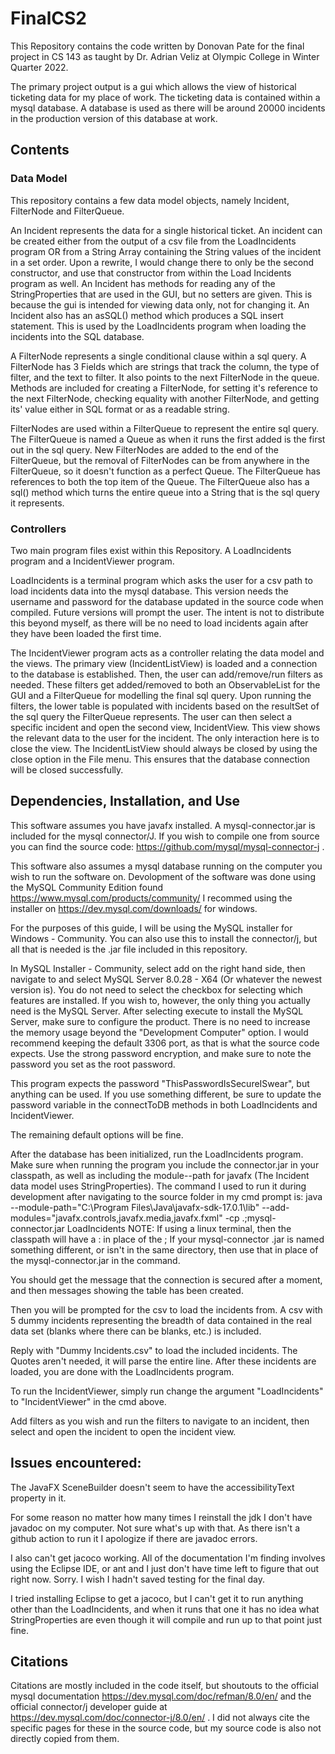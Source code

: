 # FinalCS2

This Repository contains the code written by Donovan Pate for the final project in CS 143 as taught by Dr. Adrian Veliz at Olympic College in Winter Quarter 2022.

The primary project output is a gui which allows the view of historical ticketing data for my place of work. The ticketing data is contained within a mysql database.
A database is used as there will be around 20000 incidents in the production version of this database at work.

## Contents

### Data Model

This repository contains a few data model objects, namely Incident, FilterNode and FilterQueue. 

An Incident represents the data for a single historical ticket. 
An incident can be created either from the output of a csv file from the LoadIncidents program OR from a String Array containing the String values of the incident in a set order.
Upon a rewrite, I would change there to only be the second constructor, and use that constructor from within the Load Incidents program as well. 
An Incident has methods for reading any of the StringProperties that are used in the GUI, but no setters are given. This is because the gui is intended for viewing data only, not for changing it.
An Incident also has an asSQL() method which produces a SQL insert statement. This is used by the LoadIncidents program when loading the incidents into the SQL database.

A FilterNode represents a single conditional clause within a sql query.
A FilterNode has 3 Fields which are strings that track the column, the type of filter, and the text to filter. It also points to the next FilterNode in the queue.
Methods are included for creating a FilterNode, for setting it's reference to the next FilterNode, checking equality with another FilterNode, and getting its' value either in SQL format or as a readable string.

FilterNodes are used within a FilterQueue to represent the entire sql query.
The FilterQueue is named a Queue as when it runs the first added is the first out in the sql query.
New FilterNodes are added to the end of the FilterQueue, but the removal of FilterNodes can be from anywhere in the FilterQueue, so it doesn't function as a perfect Queue.
The FilterQueue has references to both the top item of the Queue. 
The FilterQueue also has a sql() method which turns the entire queue into a String that is the sql query it represents.

### Controllers

Two main program files exist within this Repository. A LoadIncidents program and a IncidentViewer program.

LoadIncidents is a terminal program which asks the user for a csv path to load incidents data into the mysql database. 
This version needs the username and password for the database updated in the source code when compiled. Future versions will prompt the user. The intent is not to distribute this beyond myself, as there will be no need to load incidents again after they have been loaded the first time.

The IncidentViewer program acts as a controller relating the data model and the views. 
The primary view (IncidentListView) is loaded and a connection to the database is established.
Then, the user can add/remove/run filters as needed. These filters get added/removed to both an ObservableList<FilterNode> for the GUI and a FilterQueue for modelling the final sql query.
Upon running the filters, the lower table is populated with incidents based on the resultSet of the sql query the FilterQueue represents.
The user can then select a specific incident and open the second view, IncidentView.
This view shows the relevant data to the user for the incident. The only interaction here is to close the view.
The IncidentListView should always be closed by using the close option in the File menu. This ensures that the database connection will be closed successfully.

## Dependencies, Installation, and Use

This software assumes you have javafx installed. A mysql-connector.jar is included for the mysql connector/J. If you wish to compile one from source you can find the source code: https://github.com/mysql/mysql-connector-j .

This software also assumes a mysql database running on the computer you wish to run the software on. Devolopment of the software was done using the MySQL Community Edition found https://www.mysql.com/products/community/
I recommed using the installer on https://dev.mysql.com/downloads/ for windows. 

For the purposes of this guide, I will be using the MySQL installer for Windows - Community. You can also use this to install the connector/j, but all that is needed is the .jar file included in this repository.

In MySQL Installer - Community, select add on the right hand side, then navigate to and select MySQL Server 8.0.28 - X64 (Or whatever the newest version is). You do not need to select the checkbox for selecting which features are installed. If you wish to, however, the only thing you actually need is the MySQL Server. 
After selecting execute to install the MySQL Server, make sure to configure the product. There is no need to increase the memory usage beyond the "Development Computer" option. I would recommend keeping the default 3306 port, as that is what the source code expects. Use the strong password encryption, and make sure to note the password you set as the root password.

This program expects the password "ThisPasswordIsSecureISwear", but anything can be used. If you use something different, be sure to update the password variable in the connectToDB methods in both LoadIncidents and IncidentViewer.

The remaining default options will be fine.

After the database has been initialized, run the LoadIncidents program. Make sure when running the program you include the connector.jar in your classpath, as well as including the module--path for javafx (The Incident data model uses StringProperties). 
The command I used to run it during development after navigating to the source folder in my cmd prompt is: java --module-path="C:\Program Files\Java\javafx-sdk-17.0.1\lib" --add-modules="javafx.controls,javafx.media,javafx.fxml" -cp .;mysql-connector.jar LoadIncidents
NOTE: If using a linux terminal, then the classpath will have a : in place of the ;
If your mysql-connector .jar is named something different, or isn't in the same directory, then use that in place of the mysql-connector.jar in the command.

You should get the message that the connection is secured after a moment, and then messages showing the table has been created.

Then you will be prompted for the csv to load the incidents from. A csv with 5 dummy incidents representing the breadth of data contained in the real data set (blanks where there can be blanks, etc.) is included.

Reply with "Dummy Incidents.csv" to load the included incidents. The Quotes aren't needed, it will parse the entire line. After these incidents are loaded, you are done with the LoadIncidents program.

To run the IncidentViewer, simply run change the argument "LoadIncidents" to "IncidentViewer" in the cmd above.

Add filters as you wish and run the filters to navigate to an incident, then select and open the incident to open the incident view. 

## Issues encountered:

The JavaFX SceneBuilder doesn't seem to have the accessibilityText property in it.

For some reason no matter how many times I reinstall the jdk I don't have javadoc on my computer. Not sure what's up with that. As there isn't a github action to run it I apologize if there are javadoc errors.

I also can't get jacoco working. All of the documentation I'm finding involves using the Eclipse IDE, or ant and I just don't have time left to figure that out right now. Sorry. I wish I hadn't saved testing for the final day.

I tried installing Eclipse to get a jacoco, but I can't get it to run anything other than the LoadIncidents, and when it runs that one it has no idea what StringProperties are even though it will compile and run up to that point just fine.

## Citations

Citations are mostly included in the code itself, but shoutouts to the official mysql documentation https://dev.mysql.com/doc/refman/8.0/en/ and the official connector/j developer guide at https://dev.mysql.com/doc/connector-j/8.0/en/ . I did not always cite the specific pages for these in the source code, but my source code is also not directly copied from them. 



